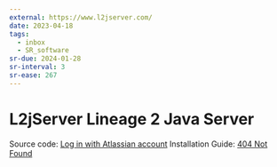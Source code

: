 ```yaml
---
external: https://www.l2jserver.com/
date: 2023-04-18
tags:
  - inbox
  - SR_software
sr-due: 2024-01-28
sr-interval: 3
sr-ease: 267
---
```


# L2jServer Lineage 2 Java Server

Source code: [Log in with Atlassian account](https://bitbucket.org/l2jserver/workspace/overview)
Installation Guide: [404 Not Found](https://l2jserver.com/centos8.html)
